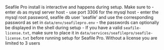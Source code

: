 Seafile Pro install is interactive and happens during setup. Make sure to
	- enter `db` as mysql server host
	- use port 3306 for the mysql host
	- enter the mysql root password, seafile db user 'seafile' and use the corresponding password as set in `data/env/seafilepro.env` - the passwords can optionally be displayed in the shell during setup
	- If you have a valid `seafile-license.txt`, make sure to place it in `data/services/seafilepro/seafile-license.txt` before running setup for Seafile Pro. Without a license you are limited to 3 users

